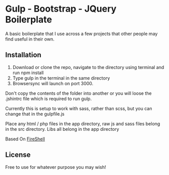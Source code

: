 # Gulp - Bootstrap - JQuery Boilerplate

A basic boilerplate that I use across a few projects that other people may find useful in their own.

## Installation

1. Download or clone the repo, navigate to the directory using terminal and run npm install
2. Type gulp in the terminal in the same directory
3. Browsersync will launch on port 3000.


Don't copy the contents of the folder into another or you will loose the .jshintrc file which is required to run gulp.

Currently this is setup to work with sass, rather than scss, but you can change that in the gulpfile.js

Place any html / php files in the app directory, raw js and sass files belong in the src directory.  Libs all belong in the app directory


Based On [FireShell](http://getfireshell.com)

## License

Free to use for whatever purpose you may wish!